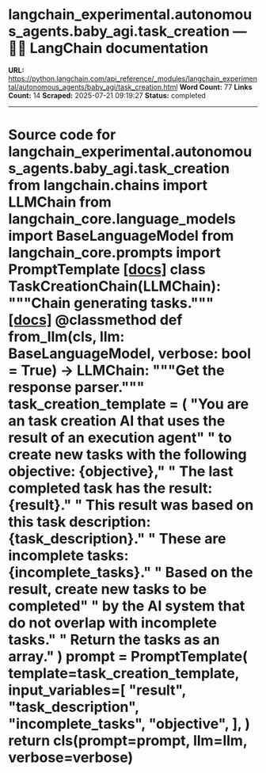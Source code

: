# langchain_experimental.autonomous_agents.baby_agi.task_creation — 🦜🔗 LangChain  documentation

**URL:** https://python.langchain.com/api_reference/_modules/langchain_experimental/autonomous_agents/baby_agi/task_creation.html
**Word Count:** 77
**Links Count:** 14
**Scraped:** 2025-07-21 09:19:27
**Status:** completed

---

# Source code for langchain\_experimental.autonomous\_agents.baby\_agi.task\_creation               from langchain.chains import LLMChain     from langchain_core.language_models import BaseLanguageModel     from langchain_core.prompts import PromptTemplate                              [[docs]](https://python.langchain.com/api_reference/experimental/autonomous_agents/langchain_experimental.autonomous_agents.baby_agi.task_creation.TaskCreationChain.html#langchain_experimental.autonomous_agents.baby_agi.task_creation.TaskCreationChain)     class TaskCreationChain(LLMChain):         """Chain generating tasks."""                         [[docs]](https://python.langchain.com/api_reference/experimental/autonomous_agents/langchain_experimental.autonomous_agents.baby_agi.task_creation.TaskCreationChain.html#langchain_experimental.autonomous_agents.baby_agi.task_creation.TaskCreationChain.from_llm)         @classmethod         def from_llm(cls, llm: BaseLanguageModel, verbose: bool = True) -> LLMChain:             """Get the response parser."""             task_creation_template = (                 "You are an task creation AI that uses the result of an execution agent"                 " to create new tasks with the following objective: {objective},"                 " The last completed task has the result: {result}."                 " This result was based on this task description: {task_description}."                 " These are incomplete tasks: {incomplete_tasks}."                 " Based on the result, create new tasks to be completed"                 " by the AI system that do not overlap with incomplete tasks."                 " Return the tasks as an array."             )             prompt = PromptTemplate(                 template=task_creation_template,                 input_variables=[                     "result",                     "task_description",                     "incomplete_tasks",                     "objective",                 ],             )             return cls(prompt=prompt, llm=llm, verbose=verbose)
